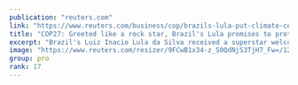 ```yaml
---
publication: "reuters.com"
link: "https://www.reuters.com/business/cop/brazils-lula-put-climate-center-first-post-election-speech-abroad-2022-11-16/"
title: "COP27: Greeted like a rock star, Brazil's Lula promises to protect Amazon"
excerpt: "Brazil's Luiz Inacio Lula da Silva received a superstar welcome at the COP27 summit in Egypt on Wednesday as he pledged to recommit the rainforest nation to tackling the climate crisis and offered to "
image: "https://www.reuters.com/resizer/9FCwB1x34-z_S0QdNjS3TjH7_Fw=/1200x628/smart/filters:quality(80)/cloudfront-us-east-2.images.arcpublishing.com/reuters/ZUD2M6R6WBIRFJ4NXDYX5OISQA.jpg"
group: pro
rank: 17
---
```


